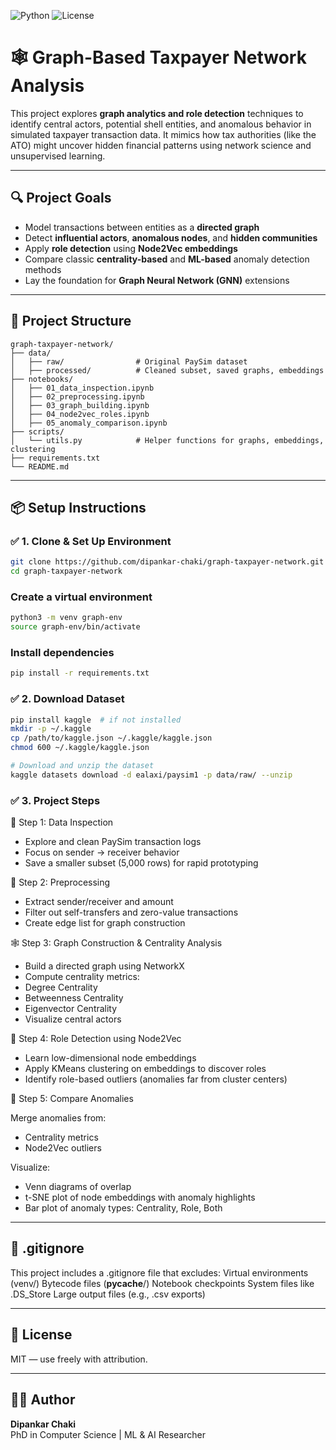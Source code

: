 ![Python](https://img.shields.io/badge/Python-3.11-blue)
![License](https://img.shields.io/badge/License-MIT-green)

# 🕸️ Graph-Based Taxpayer Network Analysis

This project explores **graph analytics and role detection** techniques to identify central actors, potential shell entities, and anomalous behavior in simulated taxpayer transaction data. It mimics how tax authorities (like the ATO) might uncover hidden financial patterns using network science and unsupervised learning.

---

## 🔍 Project Goals

- Model transactions between entities as a **directed graph**
- Detect **influential actors**, **anomalous nodes**, and **hidden communities**
- Apply **role detection** using **Node2Vec embeddings**
- Compare classic **centrality-based** and **ML-based** anomaly detection methods
- Lay the foundation for **Graph Neural Network (GNN)** extensions

---

## 🧱 Project Structure
```text
graph-taxpayer-network/
├── data/
│   ├── raw/                # Original PaySim dataset
│   ├── processed/          # Cleaned subset, saved graphs, embeddings
├── notebooks/
│   ├── 01_data_inspection.ipynb
│   ├── 02_preprocessing.ipynb
│   ├── 03_graph_building.ipynb
│   ├── 04_node2vec_roles.ipynb
│   ├── 05_anomaly_comparison.ipynb
├── scripts/
│   └── utils.py            # Helper functions for graphs, embeddings, clustering
├── requirements.txt
└── README.md
```
---

## 📦 Setup Instructions

### ✅ 1. Clone & Set Up Environment
```bash
git clone https://github.com/dipankar-chaki/graph-taxpayer-network.git
cd graph-taxpayer-network
```

### Create a virtual environment
```bash
python3 -m venv graph-env
source graph-env/bin/activate
```

### Install dependencies
```bash
pip install -r requirements.txt
```

### ✅ 2. Download Dataset
```bash
pip install kaggle  # if not installed
mkdir -p ~/.kaggle
cp /path/to/kaggle.json ~/.kaggle/kaggle.json
chmod 600 ~/.kaggle/kaggle.json

# Download and unzip the dataset
kaggle datasets download -d ealaxi/paysim1 -p data/raw/ --unzip
```

### ✅ 3. Project Steps
📁 Step 1: Data Inspection
- Explore and clean PaySim transaction logs
- Focus on sender → receiver behavior
- Save a smaller subset (5,000 rows) for rapid prototyping

🧹 Step 2: Preprocessing
- Extract sender/receiver and amount
- Filter out self-transfers and zero-value transactions
- Create edge list for graph construction

🕸️ Step 3: Graph Construction & Centrality Analysis
- Build a directed graph using NetworkX
- Compute centrality metrics:
- Degree Centrality
- Betweenness Centrality
- Eigenvector Centrality
- Visualize central actors

🧠 Step 4: Role Detection using Node2Vec
- Learn low-dimensional node embeddings
- Apply KMeans clustering on embeddings to discover roles
- Identify role-based outliers (anomalies far from cluster centers)

🧮 Step 5: Compare Anomalies

Merge anomalies from:
- Centrality metrics
- Node2Vec outliers

Visualize:
- Venn diagrams of overlap
- t-SNE plot of node embeddings with anomaly highlights
- Bar plot of anomaly types: Centrality, Role, Both

---

## 🙈 .gitignore
This project includes a .gitignore file that excludes:
Virtual environments (venv/)
Bytecode files (__pycache__/)
Notebook checkpoints
System files like .DS_Store
Large output files (e.g., .csv exports)

---

## 📄 License
MIT — use freely with attribution.

---

## 🙋‍♂️ Author

**Dipankar Chaki**  
PhD in Computer Science | ML & AI Researcher
